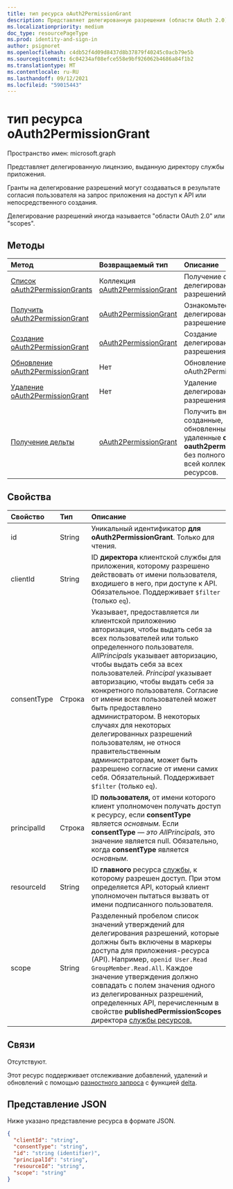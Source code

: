 ```yaml
---
title: тип ресурса oAuth2PermissionGrant
description: Представляет делегированную разрешения (области OAuth 2.0), которые были предоставлены приложению, часто в результате процесса согласия пользователя или администратора.
ms.localizationpriority: medium
doc_type: resourcePageType
ms.prod: identity-and-sign-in
author: psignoret
ms.openlocfilehash: c4db52f4d09d8437d8b37879f40245c0acb79e5b
ms.sourcegitcommit: 6c04234af08efce558e9bf926062b4686a84f1b2
ms.translationtype: MT
ms.contentlocale: ru-RU
ms.lasthandoff: 09/12/2021
ms.locfileid: "59015443"
---
```

# <a name="oauth2permissiongrant-resource-type"></a>тип ресурса oAuth2PermissionGrant

Пространство имен: microsoft.graph

Представляет делегированную лицензию, выданную директору службы приложения.

Гранты на делегирование разрешений могут создаваться в результате согласия пользователя на запрос приложения на доступ к API или непосредственного создания.

Делегирование разрешений иногда называется "области OAuth 2.0" или "scopes".

## <a name="methods"></a>Методы

| Метод | Возвращаемый тип | Описание |
|:---------------|:--------|:----------|
| [Список oAuth2PermissionGrants](../api/oauth2permissiongrant-list.md) | Коллекция [oAuth2PermissionGrant](oauth2permissiongrant.md) | Получение списка делегирования разрешений. |
| [Получить oAuth2PermissionGrant](../api/oauth2permissiongrant-get.md) | [oAuth2PermissionGrant](oauth2permissiongrant.md)  | Ознакомьтесь с одним делегированным разрешением.|
| [Создание oAuth2PermissionGrant](../api/oauth2permissiongrant-post.md) | [oAuth2PermissionGrant](oauth2permissiongrant.md) | Создание делегированного разрешения. |
| [Обновление oAuth2PermissionGrant](../api/oauth2permissiongrant-update.md) | Нет | Обновление объекта oAuth2PermissionGrant. |
| [Удаление oAuth2PermissionGrant](../api/oauth2permissiongrant-delete.md) | Нет  | Удаление делегированного разрешения. |
|[Получение дельты](../api/oauth2permissiongrant-delta.md)|[oAuth2PermissionGrant](oauth2permissiongrant.md)|Получить вновь созданные, обновленные или удаленные **объекты oauth2permissiongrant** без полного чтения всей коллекции ресурсов.|

## <a name="properties"></a>Свойства

| Свойство | Тип | Описание |
|:---------------|:--------|:----------|
| id | String | Уникальный идентификатор **для oAuth2PermissionGrant**. Только для чтения.|
| clientId | String | ID **директора** клиентской службы для приложения, которому разрешено действовать от имени пользователя, входишего в него, при доступе к API. [](serviceprincipal.md) Обязательное. Поддерживает `$filter` (только `eq`). |
| consentType | Строка | Указывает, предоставляется ли клиентской приложению авторизация, чтобы выдать себя за всех пользователей или только определенного пользователя. *AllPrincipals* указывает авторизацию, чтобы выдать себя за всех пользователей. *Principal* указывает авторизацию, чтобы выдать себя за конкретного пользователя. Согласие от имени всех пользователей может быть предоставлено администратором. В некоторых случаях для некоторых делегированных разрешений пользователям, не относя правительственным администраторам, может быть разрешено согласие от имени самих себя. Обязательный. Поддерживает `$filter` (только `eq`). |
| principalId | Строка | ID **пользователя,** от имени которого клиент уполномочен получать доступ к ресурсу, если **consentType** является [](user.md) *основным.* Если **consentType** *— это AllPrincipals,* это значение является null. Обязательно, когда **consentType** является *основным*. |
| resourceId | String | ID **главного** ресурса [службы,](serviceprincipal.md) к которому разрешен доступ. При этом определяется API, который клиент уполномочен пытаться вызвать от имени подписанного пользователя. |
| scope | String | Разделенный пробелом список значений утверждений для делегирования разрешений, которые должны быть включены в маркеры доступа для приложения-ресурса (API). Например, `openid User.Read GroupMember.Read.All`. Каждое значение утверждения  должно совпадать с полем значения одного из делегированных разрешений, определенных API, перечисленным в свойстве **publishedPermissionScopes** директора [службы ресурсов.](serviceprincipal.md) |

## <a name="relationships"></a>Связи

Отсутствуют.

Этот ресурс поддерживает отслеживание добавлений, удалений и обновлений с помощью [разностного запроса](/graph/delta-query-overview) с функцией [delta](../api/oauth2permissiongrant-delta.md).

## <a name="json-representation"></a>Представление JSON

Ниже указано представление ресурса в формате JSON.

<!-- {
  "blockType": "resource",
  "optionalProperties": [

  ],
  "@odata.type": "microsoft.graph.oAuth2PermissionGrant"
}-->

```json
{
  "clientId": "string",
  "consentType": "string",
  "id": "string (identifier)",
  "principalId": "string",
  "resourceId": "string",
  "scope": "string"
}
```


<!-- uuid: 8fcb5dbc-d5aa-4681-8e31-b001d5168d79
2015-10-25 14:57:30 UTC -->
<!--
{
  "type": "#page.annotation",
  "description": "oAuth2PermissionGrant resource",
  "keywords": "",
  "section": "documentation",
  "tocPath": "",
  "suppressions": []
}
-->

